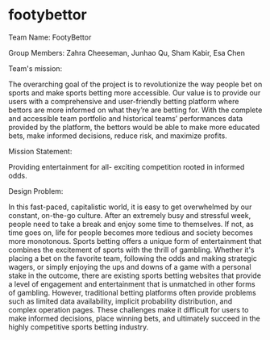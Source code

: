 # footybettor

Team Name: FootyBettor
 
Group Members: Zahra Cheeseman, Junhao Qu, Sham Kabir, Esa Chen 

Team's mission:

The overarching goal of the project is to revolutionize the way people bet on sports and make sports betting more accessible. 
Our value is to provide our users with a comprehensive and user-friendly betting platform where bettors are more informed on 
what they’re are betting for. With the complete and accessible team portfolio and historical teams’ performances data provided 
by the platform, the bettors would be able to make more educated bets, make informed decisions, reduce risk, and maximize profits.

Mission Statement: 

Providing entertainment for all- exciting competition rooted in informed odds. 

Design Problem:

In this fast-paced, capitalistic world, it is easy to get overwhelmed by our constant, on-the-go culture. After an extremely busy and stressful week, people need to take a break and enjoy some time to themselves. If not, as time goes on, life for people becomes more tedious and society becomes more monotonous. Sports betting offers a unique form of entertainment that combines the excitement of sports with the thrill of gambling. Whether it's placing a bet on the favorite team, following the odds and making strategic wagers, or simply enjoying the ups and downs of a game with a personal stake in the outcome, there are existing sports betting websites that provide a level of engagement and entertainment that is unmatched in other forms of gambling. However, traditional betting platforms often provide problems such as limited data availability, implicit probability distribution, and complex operation pages. These challenges make it difficult for users to make informed decisions, place winning bets, and ultimately succeed in the highly competitive sports betting industry.